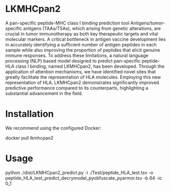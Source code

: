 # LKMHCpan2
A pan-specific peptide-MHC class I binding prediction tool
Antigens/tumor-specific antigens (TAAs/TSAs), which arising from genetic alterations, are crucial in tumor immunotherapy as both key therapeutic targets and vital molecular markers. A critical bottleneck in antigen vaccine development lies in accurately identifying a sufficient number of antigen peptides in each sample while also improving the proportion of peptides that elicit genuine immune responses. To address these limitations, a natural language processing (NLP) based model designed to predict pan-specific peptide-HLA class I binding, named LKMHCpan2, has been developed. Through the application of attention mechanisms, we have identified novel sites that greatly facilitate the representation of HLA molecules. Employing this new representation of HLA, LKMHCpan2 demonstrates significantly improved predictive performance compared to its counterparts, highlighting a substantial advancement in the field.

# Installation
We recommend using the configured Docker:

docker pull lkmhcpan2

# Usage
python ./dist/LKMHCpan2_predict.py -i ./Test/peptide_HLA_test.tsv -o peptide_HLA_test_predict_decrymodel_pyobfuscate_pyarmor.tsv -b 64 -ic 0_1
